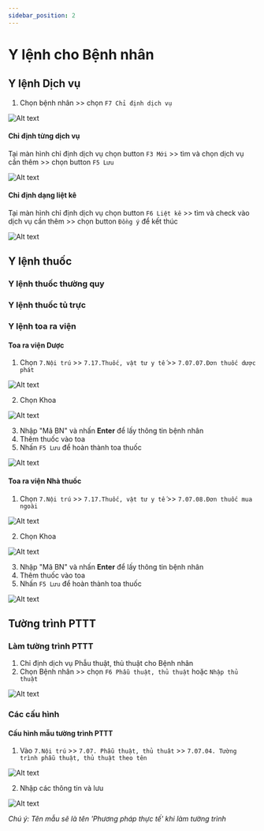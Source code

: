 ```yaml
---
sidebar_position: 2
---
```


# Y lệnh cho Bệnh nhân

## Y lệnh Dịch vụ
1. Chọn bệnh nhân >> chọn `F7 Chỉ định dịch vụ`

![Alt text](img/cddv_menu.png)

#### Chỉ định từng dịch vụ

Tại màn hình chỉ định dịch vụ chọn button `F3 Mới` >> tìm và chọn dịch vụ cần thêm >> chọn button `F5 Lưu`

![Alt text](img/cddv_chi-dinh-dv-1.png)

#### Chỉ định dạng liệt kê

Tại màn hình chỉ định dịch vụ chọn button `F6 Liệt kê` >> tìm và check vào dịch vụ cần thêm >> chọn button `Đồng ý` để kết thúc

![Alt text](img/cddv_chi-dinh-dv-2.png)


## Y lệnh thuốc
### Y lệnh thuốc thường quy

### Y lệnh thuốc tủ trực

### Y lệnh toa ra viện
#### Toa ra viện Dược
1. Chọn `7.Nội trú` >> `7.17.Thuốc, vật tư y tế` >>  `7.07.07.Đơn thuốc dược phát`

![Alt text](./img/dtrv_menu-duoc-phat.png)

2. Chọn Khoa

![Alt text](img/dtrv_chon-khoa.png)

3. Nhập "Mã BN" và nhấn **Enter** để lấy thông tin bệnh nhân
4. Thêm thuốc vào toa
5. Nhấn `F5 Lưu` để hoàn thành toa thuốc

![Alt text](img/dtrv_ke-toa.png)

#### Toa ra viện Nhà thuốc
1. Chọn `7.Nội trú` >> `7.17.Thuốc, vật tư y tế` >>  `7.07.08.Đơn thuốc mua ngoài`

![Alt text](img/dtrv_menu-nha-thuoc.png)

2. Chọn Khoa

![Alt text](img/dtrv_chon-khoa.png)

3. Nhập "Mã BN" và nhấn **Enter** để lấy thông tin bệnh nhân
4. Thêm thuốc vào toa
5. Nhấn `F5 Lưu` để hoàn thành toa thuốc

![Alt text](img/dtrv_ke-toa-nha-thuoc.png)

## Tường trình PTTT
### Làm tường trình PTTT
1. Chỉ định dịch vụ Phẫu thuật, thủ thuật cho Bệnh nhân
2. Chọn Bệnh nhân >> chọn `F6 Phẫu thuật, thủ thuật` hoặc `Nhập thủ thuật`

![Alt text](img/pttt/pttt-menu.png)

### Các cấu hình
#### Cấu hình mẫu tường trình PTTT

1. Vào `7.Nội trú` >> `7.07. Phẫu thuật, thủ thuât` >> `7.07.04. Tường trình phẫu thuật, thủ thuật theo tên`

![Alt text](img/pttt/pttt_mau-tt-menu.png)

2. Nhập các thông tin và lưu

![Alt text](img/pttt/pttt_mau-chi-tiet.png)

*Chú ý: Tên mẫu sẽ là tên 'Phương pháp thực tế' khi làm tường trình*